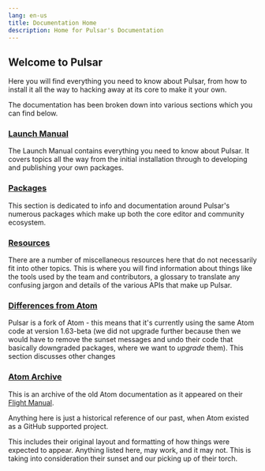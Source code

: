 ```yaml
---
lang: en-us
title: Documentation Home
description: Home for Pulsar's Documentation
---
```


## Welcome to Pulsar

Here you will find everything you need to know about Pulsar, from how to
install it all the way to hacking away at its core to make it your own.

The documentation has been broken down into various sections which you can find
below.

### [<i class="fa-solid fa-rocket"></i> Launch Manual](/docs/launch-manual/)

The Launch Manual contains everything you need to know about Pulsar. It covers
topics all the way from the initial installation through to developing and
publishing your own packages.

### [<i class="fa-solid fa-box-open"></i> Packages](/docs/packages/)

This section is dedicated to info and documentation around Pulsar's numerous
packages which make up both the core editor and community ecosystem.

### [<i class="fa-solid fa-wrench"></i> Resources](/docs/resources)

There are a number of miscellaneous resources here that do not necessarily
fit into other topics. This is where you will find information about things
like the tools used by the team and contributors, a glossary to translate
any confusing jargon and details of the various APIs that make up Pulsar.

### [<i class="fa-solid fa-atom"></i> Differences from Atom](/docs/differences-from-atom/)

Pulsar is a fork of Atom - this means that it's currently using the same
Atom code at version 1.63-beta (we did not upgrade further because then we
would have to remove the sunset messages and undo their code that basically
downgraded packages, where we want to _upgrade_ them). This section
discusses other changes

### [<i class="fa-solid fa-box-archive"></i> Atom Archive](/docs/atom-archive/)

This is an archive of the old Atom documentation as it appeared on their
[Flight Manual](https://flight-manual.atom.io/).

Anything here is just a historical reference of our past, when Atom existed as a
GitHub supported project.

This includes their original layout and formatting of how things were expected
to appear. Anything listed here, may work, and it may not. This is taking into
consideration their sunset and our picking up of their torch.
